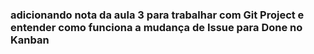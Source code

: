 ### adicionando nota da aula 3 para trabalhar com Git Project e entender como funciona a mudança de Issue para Done no Kanban